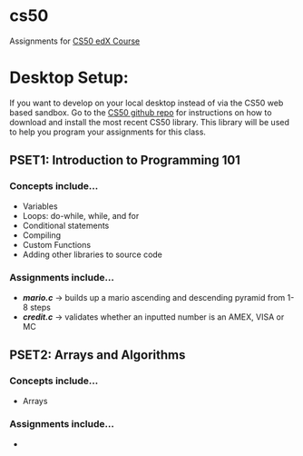 # cs50
Assignments for <a href="https://courses.edx.org/courses/course-v1:HarvardX+CS50+X/">CS50 edX Course</a>

<h1>Desktop Setup:</h1>
If you want to develop on your local desktop instead of via the CS50 web based sandbox. Go to the <a href="https://github.com/cs50/libcs50">CS50 github repo</a> for instructions on how to download and install the most recent CS50 library. This library will be used to help you program your assignments for this class.

<h2>PSET1: Introduction to Programming 101</h2>
<h3>Concepts include...</h3>
<ul>
  <li>Variables </li>
  <li>Loops: do-while, while, and for </li>
  <li>Conditional statements </li>
  <li>Compiling </li>
  <li>Custom Functions </li>
  <li>Adding other libraries to source code </li>
</ul>
<h3>Assignments include...</h3>
<ul>
  <li><em><strong>mario.c</strong></em> -> builds up a mario ascending and descending pyramid from 1-8 steps  
  <li><em><strong>credit.c</strong></em> -> validates whether an inputted number is an AMEX, VISA or MC</li>
</ul>

<h2>PSET2: Arrays and Algorithms</h2>
<h3>Concepts include...</h3>
<ul>
  <li>Arrays</li> 
</ul>
<h3>Assignments include...</h3>
<ul>
  <li></li>
</ul>

  
